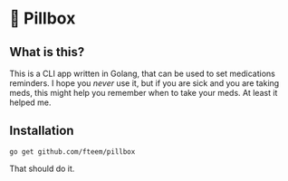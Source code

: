 # 💊 Pillbox

## What is this?

This is a CLI app written in Golang, that can be used to set medications reminders.
I hope you *never* use it, but if you are sick and you are taking meds, this
might help you remember when to take your meds. At least it helped me.

## Installation

```
go get github.com/fteem/pillbox
```

That should do it.
